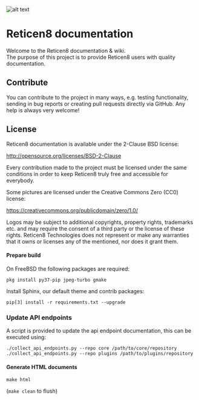 ![alt text](https://reticen8.org/wp-content/themes/Reticen8/assets/img/reticen8.png "Logo Title Text 1")

# Reticen8 documentation

Welcome to the Reticen8 documentation & wiki.   
The purpose of this project is to provide Reticen8 users with quality documentation.

## Contribute

You can contribute to the project in many ways, e.g. testing
functionality, sending in bug reports or creating pull requests
directly via GitHub.  Any help is always very welcome!

## License

Reticen8 documentation is available under the 2-Clause BSD license:

http://opensource.org/licenses/BSD-2-Clause

Every contribution made to the project must be licensed under the
same conditions in order to keep Reticen8 truly free and accessible
for everybody.

Some pictures are licensed under the Creative Commons Zero (CC0) license:

https://creativecommons.org/publicdomain/zero/1.0/

Logos may be subject to additional copyrights, property
rights, trademarks etc. and may require the consent of a third party or the
license of these rights. Reticen8 Technologies does not represent or make any warranties
that it owns or licenses any of the mentioned, nor does it grant them.

#### Prepare build

On FreeBSD the following packages are required:

```
pkg install py37-pip jpeg-turbo gmake
```

Install Sphinx, our default theme and contrib packages:

```
pip[3] install -r requirements.txt --upgrade
```

### Update API endpoints

A script is provided to update the api endpoint documentation, this can be
executed using:

```
./collect_api_endpoints.py --repo core /path/to/core/repository
./collect_api_endpoints.py --repo plugins /path/to/plugins/repository
```

#### Generate HTML documents

```
make html
```

(```make clean``` to flush)
